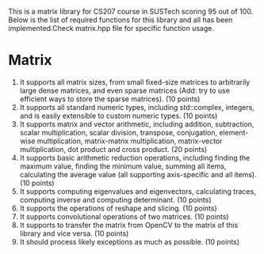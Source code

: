 This is a matrix library for CS207 course in SUSTech scoring 95 out of 100. Below is the list of required functions for this library and all has been implemented.Check matrix.hpp file for specific function usage.
# Matrix
1) It supports all matrix sizes, from small fixed-size matrices to arbitrarily large dense matrices, and even sparse matrices (Add: try to use efficient ways to store the sparse matrices). (10 points)
2) It supports all standard numeric types, including std::complex, integers, and is easily extensible to custom numeric types. (10 points)
3) It supports matrix and vector arithmetic, including addition, subtraction, scalar multiplication, scalar division, transpose, conjugation, element-wise multiplication, matrix-matrix multiplication, matrix-vector multiplication, dot product and cross product. (20 points)
4) It supports basic arithmetic reduction operations, including finding the maximum value, finding the minimum value, summing all items, calculating the average value (all supporting axis-specific and all items). (10 points)
5) It supports computing eigenvalues and eigenvectors, calculating traces, computing inverse and computing determinant. (10 points)
6) It supports the operations of reshape and slicing. (10 points)
7) It supports convolutional operations of two matrices. (10 points)
8) It supports to transfer the matrix from OpenCV to the matrix of this library and vice versa. (10 points)
9) It should process likely exceptions as much as possible. (10 points)
